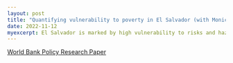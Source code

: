 ```yaml
---
layout: post
title: "Quantifying vulnerability to poverty in El Salvador (with Monica Robayo-Abril)"
date: 2022-11-12
myexcerpt: El Salvador is marked by high vulnerability to risks and hazards, such as crime, natural disasters, and migration. It is, therefore, crucial to understand the vulnerability patterns of its population. We apply an innovative approach to estimate the population's vulnerability to poverty and analyze its underlying drivers. We find that ex-ante vulnerability to poverty has decreased over the period 2016-2019, a parallel trend to the poverty reduction observed in the country during this period. This finding comes hand in hand with an increase in the importance of risk-factors relative to a low accumulation of assets driving vulnerability. Additionally, household-level shocks play a more significant role than community-level shocks. In order to address vulnerabilities in the country, the government should invest in adaptive safety nets and risk mitigation strategies. *(submitted)*  
---
```



[World Bank Policy Research Paper](https://documents1.worldbank.org/curated/en/099642102012330604/pdf/IDU0a3d39af50f12704d0d0889c0f48b6edbbedd.pdf)

<object data="/images/WB_WorkingPaper.pdf" width="1000" height="1000" type='application/pdf'></object>
